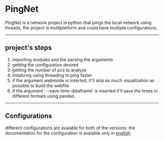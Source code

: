 # PingNet
PingNet is a network project in python that pings the local network using threads,
the project is multiplatform and could have multiple configurations.

---
## project's steps

1. importing modules and the parsing the arguments
2. getting the configuration desired
3. getting the number of pcs to analyze
6. Initalizing using threading to ping faster.
7. if the argument webmode is inserted, it'll skip as much visualization as possible to build the webfile
8. if the argument '--save-time-dataframe' is inserted it'll save the times in different formats using pandas.

---
## Configurations
different configurations are avaiable for both of the versions:
the documentation for the configuration is avaiable only in [english](/en/configurations.md)

